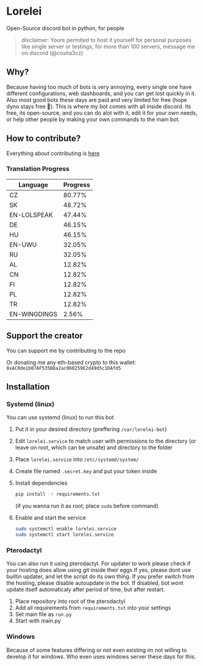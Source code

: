 # Lorelei

Open-Source discord bot in python, for people
> disclaimer: Youre permited to host it yourself for personal purposes like single server or testings, for more than 100 servers, message me on discord (@cosita3cz)

## Why?

Because having too much of bots is very annoying, every single one have different configurations, web dashboards, and you can get lost quickly in it. Also most good bots these days are paid and very limited for free (hope dyno stays free 🙏). This is where my bot comes with all inside discord. Its free, its open-source, and you can do alot with it, edit it for your own needs, or help other people by making your own commands to the main bot.

## How to contribute?

Everything about contributing is [here](https://github.com/xxcosita3czxx/Lorelei-bot/blob/main/CONTRIBUTING.md)

### Translation Progress

<!-- PLEASE DONT EDIT, GETS GENERATED AUTOMATICALLY -->

| Language | Progress |
|----------|----------|
| CZ | 80.77% |
| SK | 48.72% |
| EN-LOLSPEAK | 47.44% |
| DE | 46.15% |
| HU | 46.15% |
| EN-UWU | 32.05% |
| RU | 32.05% |
| AL | 12.82% |
| CN | 12.82% |
| FI | 12.82% |
| PL | 12.82% |
| TR | 12.82% |
| EN-WINGDINGS | 2.56% |

## Support the creator

You can support me by contributing to the repo

Or donating me any eth-based crypto to this wallet:
`0xAC0de1b07AF535B8a2ac060259E2d49d5c1DAfd5`

## Installation

### Systemd (linux)

You can use systemd (linux) to run this bot

1. Put it in your desired directory (preffering `/var/lorelei-bot`)
2. Edit `lorelei.service` to match user with permissions to the directory (or leave on root, which can be unsafe) and directory to the folder
3. Place `lorelei.service` into `/etc/systemd/system/`
4. Create file named `.secret.key` and put your token inside
5. Install dependencies

    ```bash
    pip install -r requirements.txt
    ```

    (if you wanna run it as root, place `sudo` before command)

6. Enable and start the service

    ```bash
    sudo systemctl enable lorelei.service
    sudo systemctl start lorelei.service
    ```

### Pterodactyl

You can also run it using pterodactyl.
For updater to work please check if your hosting does allow using git inside their eggs
If yes, please dont use builtin updater, and let the script do its own thing. If you prefer switch from the hosting, please disable autoupdate in the bot. If disabled, bot wont update itself automaticaly after period of time, but after restart.

1. Place repository into root of the pterodactyl
2. Add all requirements from `requirements.txt` into your settings
3. Set main file as `run.py`
4. Start with main.py

### Windows

Because of some features differing or not even existing im not willing to develop it for windows. Who even uses windows server these days for this.
